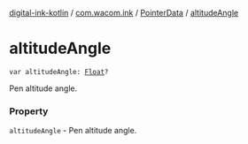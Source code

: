 [digital-ink-kotlin](../../index.md) / [com.wacom.ink](../index.md) / [PointerData](index.md) / [altitudeAngle](./altitude-angle.md)

# altitudeAngle

`var altitudeAngle: `[`Float`](https://kotlinlang.org/api/latest/jvm/stdlib/kotlin/-float/index.html)`?`

Pen altitude angle.

### Property

`altitudeAngle` - Pen altitude angle.
